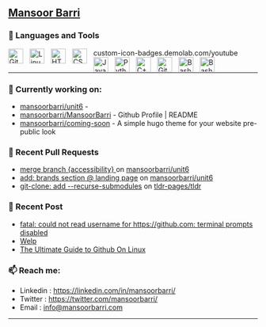 ## [Mansoor Barri](https://mansoorbarri.com/)

### 🧰 Languages and Tools

<img align="left" alt="Git" width="30px" style="padding-right:10px;" src="https://cdn.jsdelivr.net/gh/devicons/devicon/icons/git/git-original.svg" />
<img align="left" alt="Linux" width="30px" style="padding-right:10px;" src="https://cdn.jsdelivr.net/gh/devicons/devicon/icons/linux/linux-original.svg" />
<img align="left" alt="HTML" width="30px" style="padding-right:10px;" src="https://cdn.jsdelivr.net/gh/devicons/devicon/icons/html5/html5-plain.svg" />custom-icon-badges.demolab.com/youtube
<img align="left" alt="CSS" width="30px" style="padding-right:10px;" src="https://cdn.jsdelivr.net/gh/devicons/devicon/icons/css3/css3-plain.svg" />
<img align="left" alt="JavaScript" width="30px" style="padding-right:10px;" src="https://cdn.jsdelivr.net/gh/devicons/devicon/icons/javascript/javascript-plain.svg" />
<img align="left" alt="Python" width="30px" style="padding-right:10px;" src="https://cdn.jsdelivr.net/gh/devicons/devicon/icons/python/python-plain.svg" />
<img align="left" alt="C++" width="30px" style="padding-right:10px;" src="https://cdn.jsdelivr.net/gh/devicons/devicon/icons/csharp/csharp-original.svg" />
<img align="left" alt="GitHub" width="30px" style="padding-right:10px;" src="https://cdn.jsdelivr.net/gh/devicons/devicon/icons/github/github-original.svg" />
<img align="left" alt="Bash" width="30px" style="padding-right:10px;" src="https://cdn.jsdelivr.net/gh/devicons/devicon/icons/bash/bash-original.svg" />
<img align="left" alt="Bash" width="30px" style="padding-right:10px;" src="https://cdn.jsdelivr.net/gh/devicons/devicon/icons/go/go-original-wordmark.svg" />          
<br />
<br />

---


### 👷 Currently working on: 

- [mansoorbarri/unit6](https://github.com/mansoorbarri/unit6) - 
- [mansoorbarri/MansoorBarri](https://github.com/mansoorbarri/MansoorBarri) - Github Profile | README
- [mansoorbarri/coming-soon](https://github.com/mansoorbarri/coming-soon) - A simple hugo theme for your website pre-public look

### 🔨 Recent Pull Requests

- [merge branch {accessibility} ](https://github.com/mansoorbarri/unit6/pull/3) on [mansoorbarri/unit6](https://github.com/mansoorbarri/unit6)
- [add: brands section @ landing page](https://github.com/mansoorbarri/unit6/pull/2) on [mansoorbarri/unit6](https://github.com/mansoorbarri/unit6)
- [git-clone: add --recurse-submodules](https://github.com/tldr-pages/tldr/pull/12243) on [tldr-pages/tldr](https://github.com/tldr-pages/tldr)

### 📰 Recent Post

- [fatal: could not read username for https://github.com: terminal prompts disabled](https://mansoorbarri.com/could-not-read-username/)
- [Welp](https://mansoorbarri.com/newsletter/welp/)
- [The Ultimate Guide to Github On Linux](https://mansoorbarri.com/ultimate-gh-guide/)

### 📫 Reach me:
- Linkedin  : <https://linkedin.com/in/mansoorbarri/>
- Twitter   : <https://twitter.com/mansoorbarri/>
- Email     : [info@mansoorbarri.com](mailto:info@mansoorbarri.com)

---
